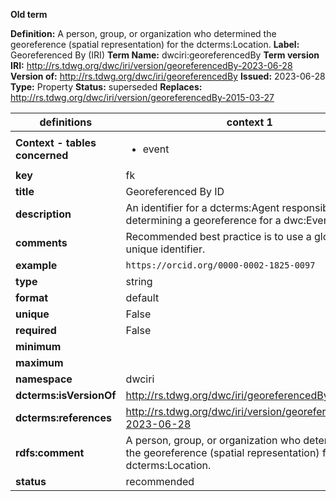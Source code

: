 **Old term**

**Definition:** A person, group, or organization who determined the georeference (spatial representation) for the dcterms:Location.
**Label:** Georeferenced By (IRI)
**Term Name:** dwciri:georeferencedBy
**Term version IRI:** http://rs.tdwg.org/dwc/iri/version/georeferencedBy-2023-06-28
**Version of:** http://rs.tdwg.org/dwc/iri/georeferencedBy
**Issued:** 2023-06-28
**Type:** Property
**Status:** superseded
**Replaces:** http://rs.tdwg.org/dwc/iri/version/georeferencedBy-2015-03-27


| definitions | context 1 |
|-|-|
| **Context - tables concerned** | <ul><li>event</li></ul> |
| **key** | fk |
| **title** | Georeferenced By ID |
| **description** | An identifier for a dcterms:Agent responsible for determining a georeference for a dwc:Event. |
| **comments** | Recommended best practice is to use a globally unique identifier. |
| **example** | `https://orcid.org/0000-0002-1825-0097` |
| **type** | string |
| **format** | default |
| **unique** | False |
| **required** | False |
| **minimum** |  |
| **maximum** |  |
| **namespace** | dwciri |
| **dcterms:isVersionOf** | http://rs.tdwg.org/dwc/iri/georeferencedBy |
| **dcterms:references** | http://rs.tdwg.org/dwc/iri/version/georeferencedBy-2023-06-28 |
| **rdfs:comment** | A person, group, or organization who determined the georeference (spatial representation) for the dcterms:Location. |
| **status** | recommended |
